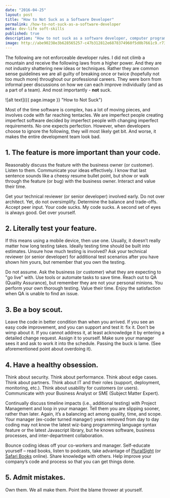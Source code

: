 ```yaml
---
date: "2016-04-25"
layout: post
title: "How to Not Suck as a Software Developer"
permalink: /how-to-not-suck-as-a-software-developer
meta: dev-life soft-skills
published: true
description: "How to not suck as a software developer, computer programmer, or front-end web developer)."
image: http://abe90238e3b628565257-c47b312812e6878374960f5d0b7661c9.r73.cf1.rackcdn.com/vampire-cat-not-suck.jpg
---
```

The following are not enforceable developer rules.  I did not climb a mountain and receive the following laws from a higher power.  And they are not industry shattering new ideas or techniques.  Rather they are common sense guidelines we are all guilty of breaking once or twice (hopefully not too much more) throughout our professional careers.  They were born from informal peer discussions on how we can each improve individually (and as a part of a team).  And most importantly - **not** suck.

![alt text]({{ page.image }} "How to Not Suck")

Most of the time software is complex, has a lot of moving pieces, and involves code with far reaching tentacles.  We are imperfect people creating imperfect software decided by imperfect people with changing imperfect requirements.  No one expects perfection.  However, when developers choose to ignore the following, they will most likely get bit.  And worse, it makes the entire development team look bad.

## 1.  The feature is more important than your code.

Reasonably discuss the feature with the business owner (or customer).  Listen to them.  Communicate your ideas effectively.  I know that last sentence sounds like a cheesy resume bullet point, but show or walk through the feature (or bug) with the business owner.  Interact and value their time.

Get your technical reviewer (or senior developer) involved early.  Do not over architect.  Yet, do not oversimplify.  Determine the balance and trade-offs.  Accept peer input.  Your code sucks.  My code sucks.  A second set of eyes is always good.  Get over yourself.

## 2.  Literally test your feature.

If this means using a mobile device, then use one.  Usually, it doesn’t really matter how long testing takes.  Ideally testing time should be built into estimates.  Unsure how much testing is involved?  Ask your technical reviewer (or senior developer) for additional test scenarios after you have shown him yours, but remember that you own the testing.  

Do not assume.  Ask the business (or customer) what they are expecting to "go live" with.  Use tools or automate tasks to save time.  Reach out to QA (Quality Assurance), but remember they are not your personal minions.  You perform your own thorough testing.  Value their time.  Enjoy the satisfaction when QA is unable to find an issue.

## 3.  Be a boy scout.  

Leave the code in better condition than when you arrived.  If you see an easy code improvement, and you can support and test it: fix it.  Don't be wimp about it.  If you cannot address it, at least acknowledge it by entering a detailed change request. Assign it to yourself.  Make sure your manager sees it and ask to work it into the schedule.  Passing the buck is lame. (See aforementioned point about overdoing it).

## 4.  Have a healthy obsession.  

Think about security.  Think about performance.  Think about edge cases.  Think about partners.  Think about IT and their roles (support, deployment, monitoring, etc.).  Think about usability for customers (or users).  Communicate with your Business Analyst or SME (Subject Matter Expert).

Continually discuss timeline impacts (i.e., additional testing) with Project Management and loop in your manager.  Tell them you are slipping sooner, rather than later.  Again, it’s a balancing act among quality, time, and scope.  Your manager (ex-coder turned manager) years removed from day to day coding may not know the latest wiz-bang programming language syntax feature or the latest Javascript library, but he knows software, business processes, and inter-department collaboration. 

Bounce coding ideas off your co-workers and manager.  Self-educate yourself – read books, listen to podcasts, take advantage of [PluralSight](https://www.pluralsight.com/) (or [Safari Books](https://www.safaribooksonline.com/) online).  Share knowledge with others.  Help improve your company’s code and process so that you can get things done.

## 5.  Admit mistakes.

Own them.  We all make them.  Point the blame thrower at yourself.
